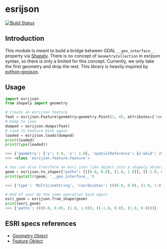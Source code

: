 esrijson
========

[![Build Status](https://travis-ci.org/geoadmin/lib-esrijson.svg?branch=master)](https://travis-ci.org/geoadmin/lib-esrijson)


Introduction
------------

This module is meant to build a bridge between GDAL `__geo_interface__` property via [Shapely](https://github.com/Toblerity/Shapely).
There is no concept of `GeometryCollection` in esrijson syntax, so there is only a limited for this concept. Currently, we only take the first geometry and drop the rest.
This library is heavily inspired by [python-geojson](https://github.com/frewsxcv/python-geojson).

Usage
-----

```python
import esrijson
from shapely import geometry

# Create an esrijson feature
feat = esrijson.Feature(geometry=geometry.Point(1, 4), attributes={'name': 'dummy', 'val': 1}, wkid=2056)
# Dump to json
dumped = esrijson.dumps(feat)
# Load to Feature back again
loaded = esrijson.loads(dumped)
print(loaded)
print(type(loaded))

>>> {'geometry': {'y': 4.0, 'x': 1.0}, 'spatialReference': {u'wkid': 2056}},'attributes': {u'name': u'dummy', u'val': 1}}
>>> <class 'esrijson.feature.Feature'>

# You can also transform an esri json like object into a shapely object
geom = esrijson.to_shape({"paths": [[[0.0, 0.0], [1.0, 1.0]], [[-1.0, 0.0], [1.0, 0.0]]]})
print(getattr(geom, '__geo_interface__')

>>> {'type': 'MultiLineString', 'coordinates': (((0.0, 0.0), (1.0, 1.0)), ((-1.0, 0.0), (1.0, 0.0)))}

# And of your do the same operation back again
esri_geom = esrijson.from_shape(geom)
print(esri_geom)
>>> {'paths': (((0.0, 0.0), (1.0, 1.0)), ((-1.0, 0.0), (1.0, 0.0)))}
```

ESRI specs references
---------------------

- [Geometry Object](http://resources.arcgis.com/en/help/arcgis-rest-api/index.html#//02r3000000n1000000)
- [Feature Object](http://resources.arcgis.com/en/help/arcgis-rest-api/index.html#/Feature_object/02r3000000n8000000/)
